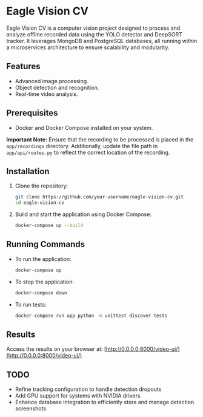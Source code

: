 # Eagle Vision CV
Eagle Vision CV is a computer vision project designed to process and analyze offline recorded data using the YOLO detector and DeepSORT tracker. It leverages MongoDB and PostgreSQL databases, all running within a microservices architecture to ensure scalability and modularity.

## Features
- Advanced image processing.
- Object detection and recognition.
- Real-time video analysis.

## Prerequisites
- Docker and Docker Compose installed on your system.

**Important Note:** Ensure that the recording to be processed is placed in the `app/recordings` directory. Additionally, update the file path in `app/api/routes.py` to reflect the correct location of the recording.

## Installation
1. Clone the repository:
    ```bash
    git clone https://github.com/your-username/eagle-vision-cv.git
    cd eagle-vision-cv
    ```
2. Build and start the application using Docker Compose:
    ```bash
    docker-compose up --build
    ```

## Running Commands
- To run the application:
  ```bash
  docker-compose up
  ```
- To stop the application:
  ```bash
  docker-compose down
  ```
- To run tests:
  ```bash
  docker-compose run app python -m unittest discover tests
  ```

## Results
Access the results on your browser at: [http://0.0.0.0:8000/video-ui/](http://0.0.0.0:8000/video-ui/)

## TODO
- Refine tracking configuration to handle detection dropouts
- Add GPU support for systems with NVIDIA drivers
- Enhance database integration to efficiently store and manage detection screenshots
